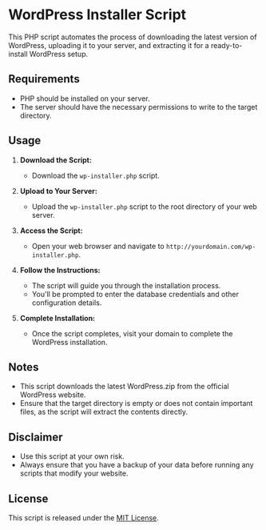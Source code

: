 # WordPress Installer Script

This PHP script automates the process of downloading the latest version of WordPress, uploading it to your server, and extracting it for a ready-to-install WordPress setup.

## Requirements

- PHP should be installed on your server.
- The server should have the necessary permissions to write to the target directory.

## Usage

1. **Download the Script:**
   - Download the `wp-installer.php` script.

2. **Upload to Your Server:**
   - Upload the `wp-installer.php` script to the root directory of your web server.

3. **Access the Script:**
   - Open your web browser and navigate to `http://yourdomain.com/wp-installer.php`.

4. **Follow the Instructions:**
   - The script will guide you through the installation process.
   - You'll be prompted to enter the database credentials and other configuration details.

5. **Complete Installation:**
   - Once the script completes, visit your domain to complete the WordPress installation.

## Notes

- This script downloads the latest WordPress.zip from the official WordPress website.
- Ensure that the target directory is empty or does not contain important files, as the script will extract the contents directly.

## Disclaimer

- Use this script at your own risk.
- Always ensure that you have a backup of your data before running any scripts that modify your website.

## License

This script is released under the [MIT License](LICENSE).
